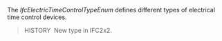 The _IfcElectricTimeControlTypeEnum_ defines different types of electrical time control devices.

> HISTORY&nbsp; New type in IFC2x2.
